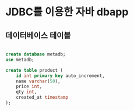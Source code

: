 # JDBC를 이용한 자바 dbapp

## 데이터베이스 테이블
```sql

create database metadb;
use metadb;

create table product (
	id int primary key auto_increment,
    name varchar(50),
    price int,
    qty int,
    created_at timestamp
);